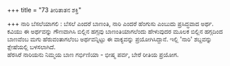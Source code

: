 +++
title = "73 ತೀರಿತಾತನ ಶಕ್ತಿ"

+++
ನಾರಿ ಬೆಸಲೆಯಾಗಲಿ : ಬೆಸಲೆ ಎಂದರೆ ಬಾಣಂತಿ, ನಾರಿ ಎಂದರೆ ಹೆಂಗುಸು ಎಂಬುದು ಪ್ರಸಿದ್ಧವಾದ ಅರ್ಥ. ಕವಿಯು ಈ ಅರ್ಥವನ್ನು ಗೌಣವಾಗಿಸಿ ಬಿಲ್ಲಿನ ಹಗ್ಗವು ಬಾಣಂತಿಯಾಗಲೆಂದು ಹೇಳುವುದರ ಮೂಲಕ ಬಿಲ್ಲಿನ ಹಗ್ಗದಿಂದ ಬಾಣವೆಂಬ ಮಗು ಹೆರುವಂತಾಗಲೆಂಬ ಅರ್ಥವನ್ನಿಟ್ಟು ಈ ವಾಕ್ಯವನ್ನು ಪ್ರಯೋಗಿಸಿದ್ದಾನೆ. ಇಲ್ಲಿ 'ನಾರಿ' ಶಬ್ದವನ್ನು ಶ್ಲೇಷೆಯಲ್ಲಿ ಬಳಸಲಾಗಿದೆ.  
ಹೆರಸಿರೆ ನಾರಿಯನು ನಿಮ್ಮಯ ಬಾಣ ಗರ್ಭಿಣಿಯಾ - ಭೀಷ್ಮ ಪರ್ವ, ಬೇರೆ ರೀತಿಯ ಪ್ರಯೋಗ.
